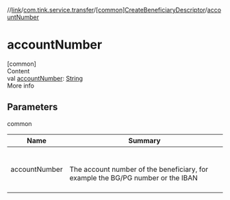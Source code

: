//[link](../../index.md)/[com.tink.service.transfer](../index.md)/[[common]CreateBeneficiaryDescriptor](index.md)/[accountNumber](account-number.md)



# accountNumber  
[common]  
Content  
val [accountNumber](account-number.md): [String](https://kotlinlang.org/api/latest/jvm/stdlib/kotlin/-string/index.html)  
More info  


## Parameters  
  
common  
  
|  Name|  Summary| 
|---|---|
| <a name="com.tink.service.transfer/CreateBeneficiaryDescriptor/accountNumber/#/PointingToDeclaration/"></a>accountNumber| <a name="com.tink.service.transfer/CreateBeneficiaryDescriptor/accountNumber/#/PointingToDeclaration/"></a><br><br>The account number of the beneficiary, for example the BG/PG number or the IBAN<br><br>
  
  




